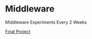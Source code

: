 # Middleware
 Middleware Experiments Every 2 Weeks

[Final Project](https://github.com/isxiaotong/musician-map)
